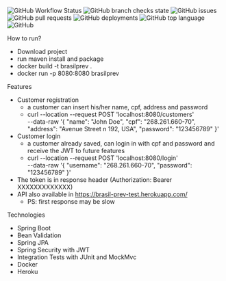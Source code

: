 ![GitHub Workflow Status](https://img.shields.io/github/workflow/status/gabrielsmenezes/brasilprev/Java%20CI%20with%20Maven) 
![GitHub branch checks state](https://img.shields.io/github/checks-status/gabrielsmenezes/brasilprev/main) ![GitHub issues](https://img.shields.io/github/issues/gabrielsmenezes/brasilprev) ![GitHub pull requests](https://img.shields.io/github/issues-pr/gabrielsmenezes/brasilprev) ![GitHub deployments](https://img.shields.io/github/deployments/gabrielsmenezs/brasilprev/production) ![GitHub top language](https://img.shields.io/github/languages/top/gabrielsmenezes/brasilprev) ![GitHub](https://img.shields.io/github/license/gabrielsmenezes/brasilprev)


How to run?
- Download project
- run maven install and package
- docker build -t brasilprev .
- docker run -p 8080:8080 brasilprev

Features
- Customer registration
  - a customer can insert his/her name, cpf, address and password
  - curl --location --request POST 'localhost:8080/customers' \
    --data-raw '{
    "name": "John Doe",
    "cpf": "268.261.660-70",
    "address": "Avenue Street n 192, USA",
    "password": "123456789"
    }'
- Customer login
  - a customer already saved, can login in with cpf and password and receive the JWT to future features
  - curl --location --request POST 'localhost:8080/login' \
    --data-raw '{
    "username": "268.261.660-70",
    "password": "123456789"
    }'
- The token is in response header (Authorization: Bearer XXXXXXXXXXXXX)
- API also available in https://brasil-prev-test.herokuapp.com/
  - PS: first response may be slow

Technologies
- Spring Boot
- Bean Validation
- Spring JPA
- Spring Security with JWT
- Integration Tests with JUnit and MockMvc
- Docker
- Heroku
